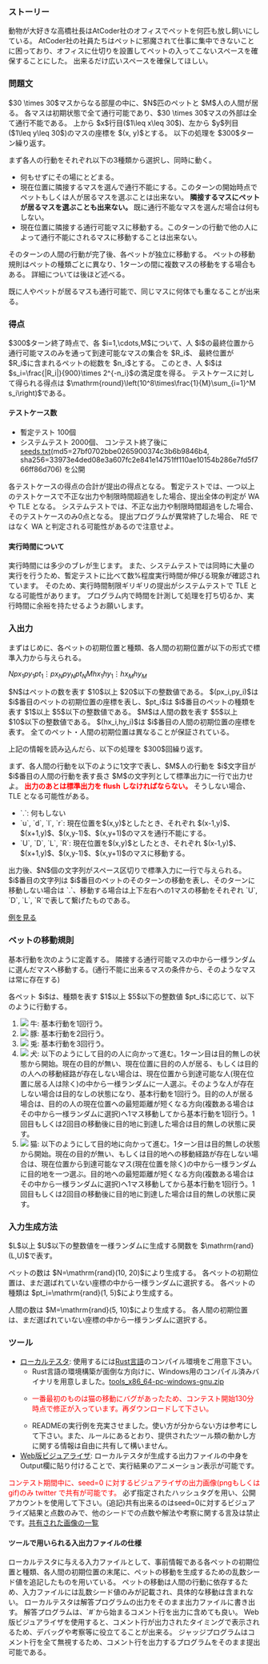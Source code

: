 
<div>

<span>

<span>

<div>

<section>

### **ストーリー**

<p>
動物が大好きな高橋社長はAtCoder社のオフィスでペットを何匹も放し飼いにしている。
AtCoder社の社員たちはペットに邪魔されて仕事に集中できないことに困っており、オフィスに仕切りを設置してペットの入ってこないスペースを確保することにした。
出来るだけ広いスペースを確保してほしい。
</p>

</section>

</div>

<div>

<section>

### **問題文**

<p>
$30 \times 30$マスからなる部屋の中に、$N$匹のペットと $M$人の人間が居る。
各マスは初期状態で全て通行可能であり、$30 \times 30$マスの外部は全て通行不能である。
上から $x$行目($1\leq x\leq 30$)、左から $y$列目($1\leq y\leq 30$)のマスの座標を $(x, y)$とする。
以下の処理を $300$ターン繰り返す。
</p>

<p>
まず各人の行動をそれぞれ以下の3種類から選択し、同時に動く。
</p>

<ul>

<li>
何もせずにその場にとどまる。
</li>

<li>
現在位置に隣接するマスを選んで通行不能にする。このターンの開始時点でペットもしくは人が居るマスを選ぶことは出来ない。
<b>
隣接するマスにペットが居るマスを選ぶことも出来ない。
</b>
既に通行不能なマスを選んだ場合は何もしない。
</li>

<li>
現在位置に隣接する通行可能マスに移動する。このターンの行動で他の人によって通行不能にされるマスに移動することは出来ない。
</li>

</ul>

<p>
そのターンの人間の行動が完了後、各ペットが独立に移動する。
ペットの移動規則はペットの種類ごとに異なり、1ターンの間に複数マスの移動をする場合もある。
詳細については後ほど述べる。
</p>

<p>
既に人やペットが居るマスも通行可能で、同じマスに何体でも重なることが出来る。
</p>

</section>

</div>

<div>

<section>

### **得点**

<p>
$300$ターン終了時点で、各 $i=1,\cdots,M$について、人 $i$の最終位置から通行可能マスのみを通って到達可能なマスの集合を $R_i$、
最終位置が $R_i$に含まれるペットの総数を $n_i$とする。
このとき、人 $i$は $s_i=\frac{|R_i|}{900}\times 2^{-n_i}$の満足度を得る。
テストケースに対して得られる得点は $\mathrm{round}\left(10^8\times\frac{1}{M}\sum_{i=1}^M s_i\right)$である。
</p>

#### **テストケース数**

<ul>

<li>
暫定テスト 100個
</li>

<li>
システムテスト 2000個、 コンテスト終了後に<a href="https://img.atcoder.jp/ahc008/seeds.txt">seeds.txt</a>(md5=27bf0702bbe0265900374c3b6b9846b4, sha256=33973e4ded08e3a607fc2e841e14751ff110ae10154b286e7fd5f766ff86d706) を公開
</li>

</ul>

<p>
各テストケースの得点の合計が提出の得点となる。
暫定テストでは、一つ以上のテストケースで不正な出力や制限時間超過をした場合、提出全体の判定が
<span>
WA
</span>
や
<span>
TLE
</span>
となる。
システムテストでは、不正な出力や制限時間超過をした場合、そのテストケースのみ0点となる。
提出プログラムが異常終了した場合、 
<span>
RE
</span>
ではなく 
<span>
WA
</span>
と判定される可能性があるので注意せよ。
</p>

#### **実行時間について**

<p>
実行時間には多少のブレが生じます。
また、システムテストでは同時に大量の実行を行うため、暫定テストに比べて数%程度実行時間が伸びる現象が確認されています。
そのため、実行時間制限ギリギリの提出がシステムテストで
<span>
TLE
</span>
となる可能性があります。
プログラム内で時間を計測して処理を打ち切るか、実行時間に余裕を持たせるようお願いします。
</p>

</section>

</div>

<div>

<section>

### **入出力**

<p>
まずはじめに、各ペットの初期位置と種類、各人間の初期位置が以下の形式で標準入力から与えられる。
</p>

<div>

$N$$px_1$$py_1$$pt_1$$\vdots$$px_N$$py_N$$pt_N$$M$$hx_1$$hy_1$$\vdots$$hx_M$$hy_M$
</div>

<p>
$N$はペットの数を表す $10$以上 $20$以下の整数値である。
$(px_i,py_i)$は $i$番目のペットの初期位置の座標を表し、$pt_i$は $i$番目のペットの種類を表す $1$以上 $5$以下の整数値である。
$M$は人間の数を表す $5$以上 $10$以下の整数値である。
$(hx_i,hy_i)$は $i$番目の人間の初期位置の座標を表す。
全てのペット・人間の初期位置は異なることが保証されている。
</p>

<p>
上記の情報を読み込んだら、以下の処理を $300$回繰り返す。
</p>

<p>
まず、各人間の行動を以下のように1文字で表し、$M$人の行動を $i$文字目が $i$番目の人間の行動を表す長さ $M$の文字列として標準出力に一行で出力せよ。

<font color="red">
<strong>
出力のあとは標準出力を flush しなければならない。
</strong>
</font>
そうしない場合、
<span>
TLE
</span>
となる可能性がある。
</p>

<ul>

<li>
`.`: 何もしない
</li>

<li>
`u`, `d`, `l`, `r`: 現在位置を$(x,y)$としたとき、それぞれ $(x-1,y)$、$(x+1,y)$、$(x,y-1)$、$(x,y+1)$のマスを通行不能にする。
</li>

<li>
`U`, `D`, `L`, `R`: 現在位置を$(x,y)$としたとき、それぞれ $(x-1,y)$、$(x+1,y)$、$(x,y-1)$、$(x,y+1)$のマスに移動する。
</li>

</ul>

<p>
出力後、$N$個の文字列がスペース区切りで標準入力に一行で与えられる。
$i$番目の文字列は $i$番目のペットのそのターンの移動を表し、そのターンに移動しない場合は `.`、移動する場合は上下左右への1マスの移動をそれぞれ `U`, `D`, `L`, `R`で表して繋げたものである。
</p>

<p>
<a href="https://img.atcoder.jp/ahc008/f828b9475ffb41d54f05619db6ccbd4f.html?lang=ja&show=example">例を見る</a>
</p>

</section>

</div>

<div>

<section>

### **ペットの移動規則**

<p>
基本行動を次のように定義する。
隣接する通行可能マスの中から一様ランダムに選んだマスへ移動する。(通行不能に出来るマスの条件から、そのようなマスは常に存在する)
</p>

<p>
各ペット $i$は、種類を表す $1$以上 $5$以下の整数値 $pt_i$に応じて、以下のように行動する。
</p>

<ol>

<li>

<img src="https://img.atcoder.jp/ahc008/cow.png">

</img>
牛: 基本行動を1回行う。
</li>

<li>

<img src="https://img.atcoder.jp/ahc008/pig.png">

</img>
豚: 基本行動を2回行う。
</li>

<li>

<img src="https://img.atcoder.jp/ahc008/rabbit.png">

</img>
兎: 基本行動を3回行う。
</li>

<li>

<img src="https://img.atcoder.jp/ahc008/dog.png">

</img>
犬: 以下のようにして目的の人に向かって進む。1ターン目は目的無しの状態から開始。現在の目的が無い、現在位置に目的の人が居る、もしくは目的の人への移動経路が存在しない場合は、現在位置から到達可能な人(現在位置に居る人は除く)の中から一様ランダムに一人選ぶ。そのような人が存在しない場合は目的なしの状態になり、基本行動を1回行う。目的の人が居る場合は、目的の人の現在位置への最短距離が短くなる方向(複数ある場合はその中から一様ランダムに選択)へ1マス移動してから基本行動を1回行う。1回目もしくは2回目の移動後に目的地に到達した場合は目的無しの状態に戻す。
</li>

<li>

<img src="https://img.atcoder.jp/ahc008/cat.png">

</img>
猫: 以下のようにして目的地に向かって進む。1ターン目は目的無しの状態から開始。現在の目的が無い、もしくは目的地への移動経路が存在しない場合は、現在位置から到達可能なマス(現在位置を除く)の中から一様ランダムに目的地を一つ選ぶ。目的地への最短距離が短くなる方向(複数ある場合はその中から一様ランダムに選択)へ1マス移動してから基本行動を1回行う。1回目もしくは2回目の移動後に目的地に到達した場合は目的無しの状態に戻す。
</li>

</ol>

</section>

</div>

<div>

<section>

### **入力生成方法**

<p>
$L$以上 $U$以下の整数値を一様ランダムに生成する関数を $\mathrm{rand}(L,U)$で表す。
</p>

<p>
ペットの数は $N=\mathrm{rand}(10, 20)$により生成する。
各ペットの初期位置は、まだ選ばれていない座標の中から一様ランダムに選択する。
各ペットの種類は $pt_i=\mathrm{rand}(1, 5)$により生成する。
</p>

<p>
人間の数は $M=\mathrm{rand}(5, 10)$により生成する。
各人間の初期位置は、まだ選ばれていない座標の中から一様ランダムに選択する。
</p>

</section>

</div>

<div>

<section>

### **ツール**

<ul>

<li>
<a href="https://img.atcoder.jp/ahc008/tools_v3.zip">ローカルテスタ</a>: 使用するには<a href="https://www.rust-lang.org/ja">Rust言語</a>のコンパイル環境をご用意下さい。
<ul>

<li>
Rust言語の環境構築が面倒な方向けに、Windows用のコンパイル済みバイナリを用意しました。<a href="https://img.atcoder.jp/ahc008/tools_x86_64-pc-windows-gnu_v3.zip">tools_x86_64-pc-windows-gnu.zip</a>
</li>

<li>

<font color="red">一番最初のものは猫の移動にバグがあったため、コンテスト開始130分時点で修正が入っています。再ダウンロードして下さい。</font>

</li>

<li>
READMEの実行例を充実させました。使い方が分からない方は参考にして下さい。また、ルールにあるとおり、提供されたツール類の動かし方に関する情報は自由に共有して構いません。
</li>

</ul>

</li>

<li>
<a href="https://img.atcoder.jp/ahc008/f828b9475ffb41d54f05619db6ccbd4f.html?lang=ja">Web版ビジュアライザ</a>: ローカルテスタが生成する出力ファイルの中身をOutput欄に貼り付けることで、実行結果のアニメーション表示が可能です。
</li>

</ul>

<p>

<font color="red">コンテスト期間中に、seed=0 に対するビジュアライザの出力画像(pngもしくはgif)のみ twitter で共有が可能です。</font>
必ず指定されたハッシュタグを用い、公開アカウントを使用して下さい。(追記)共有出来るのはseed=0に対するビジュアライズ結果と点数のみで、他のシードでの点数や解法や考察に関する言及は禁止です。<a href="https://twitter.com/search?q=%23AHC008%20%23visualizer&src=typed_query&f=live">共有された画像の一覧</a>
</p>

#### **ツールで用いられる入出力ファイルの仕様**

<p>
ローカルテスタに与える入力ファイルとして、事前情報である各ペットの初期位置と種類、各人間の初期位置の末尾に、ペットの移動を生成するための乱数シード値を追記したものを用いている。
ペットの移動は人間の行動に依存するため、入力ファイルには乱数シード値のみが記載され、具体的な移動は含まれない。
ローカルテスタは解答プログラムの出力をそのまま出力ファイルに書き出す。
解答プログラムは、`#`から始まるコメント行を出力に含めても良い。
Web版ビジュアライザを使用すると、コメント行が出力されたタイミングで表示されるため、デバッグや考察等に役立てることが出来る。
ジャッジプログラムはコメント行を全て無視するため、コメント行を出力するプログラムをそのまま提出可能である。
</p>

</section>

</div>

</span>

</span>

</div>
